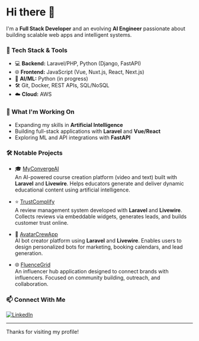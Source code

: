 # Hi there 👋

I'm a **Full Stack Developer** and an evolving **AI Engineer** passionate about building scalable web apps and intelligent systems.

### 🚀 Tech Stack & Tools
- 💻 **Backend:** Laravel/PHP, Python (Django, FastAPI)
- 🌐 **Frontend:** JavaScript (Vue, Nuxt.js, React, Next.js)
- 🧠 **AI/ML:** Python (in progress)
- 🛠️ Git, Docker, REST APIs, SQL/NoSQL
- ☁️ **Cloud:** AWS

### 🧩 What I'm Working On
- Expanding my skills in **Artificial Intelligence**
- Building full-stack applications with **Laravel** and **Vue/React**
- Exploring ML and API integrations with **FastAPI**

### 🛠️ Notable Projects

- 🎓 <a href="https://myconvergeai.com/" target="_blank">MyConvergeAI</a>  
  An AI-powered course creation platform (video and text) built with **Laravel** and **Livewire**. Helps educators generate and deliver dynamic educational content using artificial intelligence.

- ⭐ <a href="https://www.trustcomplify.com/login" target="_blank">TrustComplify</a>  
  A review management system developed with **Laravel** and **Livewire**. Collects reviews via embeddable widgets, generates leads, and builds customer trust online.

- 🤖 <a href="http://avatarcrewapp.com/" target="_blank">AvatarCrewApp</a>  
  AI bot creator platform using **Laravel** and **Livewire**. Enables users to design personalized bots for marketing, booking calendars, and lead generation.

- 🌐 <a href="https://fluencegrid.com/" target="_blank">FluenceGrid</a>  
  An influencer hub application designed to connect brands with influencers. Focused on community building, outreach, and collaboration.


### 📫 Connect With Me
[![LinkedIn](https://img.shields.io/badge/LinkedIn-vicken--concept-blue?style=flat&logo=linkedin)](https://www.linkedin.com/in/vicken-concept/)

---

Thanks for visiting my profile!
